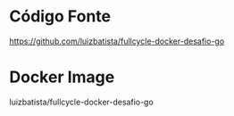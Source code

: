 # Código Fonte

https://github.com/luizbatista/fullcycle-docker-desafio-go

# Docker Image

luizbatista/fullcycle-docker-desafio-go